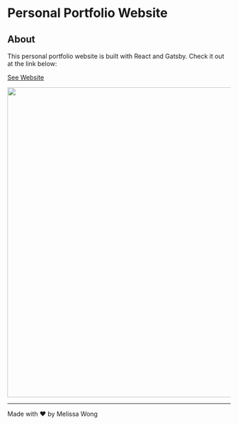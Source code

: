 # Personal Portfolio Website


## About

This personal portfolio website is built with React and Gatsby. Check it out at the link below:

[See Website](http://52.39.121.151/)

<img src="https://i.ibb.co/rkLyNzb/webpage.png" width="700" />

---

Made with ❤️ by Melissa Wong

